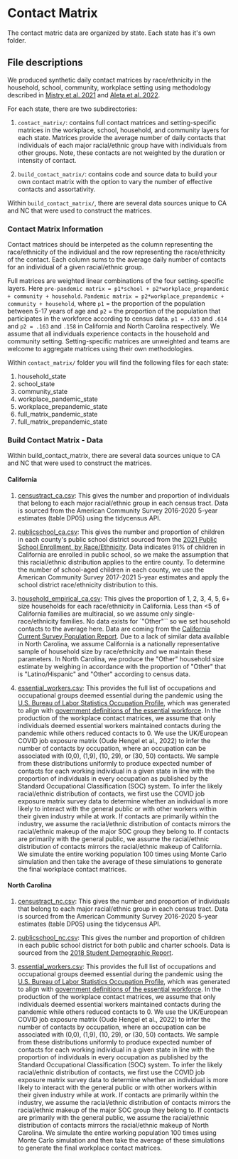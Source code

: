 # Contact Matrix

The contact matric data are organized by state. Each state has it's
own folder.

## File descriptions

We produced synthetic daily contact matrices by race/ethnicity 
in the household, school, community, workplace setting using 
methodology described in 
[Mistry et al. 2021](https://www.nature.com/articles/s41467-020-20544-y) and 
[Aleta et al. 2022](https://www.pnas.org/doi/full/10.1073/pnas.211218211).

For each state, there are two subdirectories: 

1. `contact_matrix/`: contains full contact matrices and
setting-specific matrices in the workplace, school, household, and
community layers for each state. Matrices provide the average number
of daily contacts that individuals of each major racial/ethnic group
have with individuals from other groups. Note, these contacts are not
weighted by the duration or intensity of contact.

2. `build_contact_matrix/`: contains code and source data to build
your own contact matrix with the option to vary the number of 
effective contacts and assortativity. 

Within `build_contact_matrix/`, there are several data sources unique 
to CA and NC that were used to construct the matrices. 

### Contact Matrix Information

Contact matrices should be interpeted as the column representing the 
race/ethnicity of the individual and the row representing the 
race/ethnicity of the contact. Each column sums to the average daily
 number of contacts for 
an individual of a given racial/ethnic group. 

Full matrices are weighted linear combinations of the four 
setting-specific layers. 
Here 
`pre-pandemic matrix = p1*school + p2*workplace_prepandemic + community + household`.
`Pandemic matrix = p2*workplace_prepandemic + community + household`, 
where `p1` = the proportion of the population between 5-17 years of age 
and `p2` = the proportion of the population that participates in the 
workforce according to census data. 
`p1 = .633` and `.614` and `p2 = .163` and `.158` in California and 
North Carolina respectively. We assume that all individuals experience contacts 
in the household and community setting. Setting-specific matrices are unweighted 
and teams are welcome to aggregate matrices using their own methodologies. 


Within `contact_matrix/` folder you will find the following files for each state: 

1. household_state
2. school_state
3. community_state
4. workplace_pandemic_state
5. workplace_prepandemic_state
6. full_matrix_pandemic_state
7. full_matrix_prepandemic_state

### Build Contact Matrix - Data

Within build_contact_matrix, there are several data sources unique 
to CA and NC that were used to construct the matrices. 

#### California

1. [censustract_ca.csv](./california/build_contact_matrix/censustract_ca.csv): 
This gives the number and proportion of 
individuals that belong to each major racial/ethnic group in 
each census tract. Data is sourced from the American Community 
Survey 2016-2020 5-year estimates (table DP05) using the 
tidycensus API. 

2. [publicschool_ca.csv](./california/build_contact_matrix/publicschool_ca.csv): 
This gives the number and proportion of 
children in each county's public school district sourced from the 
[2021 Public School Enrollment, by Race/Ethnicity](https://www.kidsdata.org/topic/36/school-enrollment-race/table). 
Data indicates 91% of children in California are enrolled in public 
school, so we make the assumption that this racial/ethnic distribution
applies to the entire county. To determine the number of school-aged
children in each county, we use the American Community Survey 
2017-2021 5-year estimates and apply the school district 
race/ethnicity distribution to this. 

3. [household_empirical_ca.csv](./california/build_contact_matrix/household_empirical_ca.csv): 
This gives the proportion of 1, 2, 3, 4, 5, 6+ size households for 
each race/ethnicity in California. Less than <5 of California 
families are multiracial, so we assume only single-race/ethnicity 
families. No data exists for `"Other"`` so we set household contacts to 
the average here. Data are coming from the 
[California Current Survey Population Report](https://dof.ca.gov/wp-content/uploads/sites/352/Reports/Demographic_Reports/documents/CACPS07_final.pdf).
Due to a lack of similar data available in North Carolina, we assume 
California is a nationally representative sample of household size by 
race/ethnicity and we maintain these parameters. In North Carolina, 
we produce the "Other" household size estimate by weighing in 
accordance with the proportion of "Other" that is "Latino/Hispanic" and 
"Other" according to census data.

4. [essential_workers.csv](./california/build_contact_matrix/essential_workers.csv): 
This provides the full list of occupations and occupational groups 
deemed essential during the pandemic using the 
[U.S. Bureau of Labor Statistics Occupation Profile](https://www.bls.gov/oes/current/oes_stru.htm#49-0000), 
which was generated to align with 
[government definitions of the essential workforce](https://covid19.ca.gov/essential-workforce/#:~:text=Health%20care%20providers%20and%20caregivers,social%20workers%20and%20providers%20serving). 
In the production of the workplace contact matrices, we assume that 
only individuals deemed essential workers maintained contacts during 
the pandemic while others reduced contacts to 0. We use the UK/European 
COVID job exposure matrix (Oude Hengel et al., 2022) to infer the number 
of contacts by occupation, where an occupation can be associated 
with (0,0), (1,9), (10, 29), or (30, 50) contacts. We sample from these 
distributions uniformly to produce expected number of contacts for each 
working individual in a given state in line with the proportion of 
individuals in every occupation as published by the Standard Occupational 
Classification (SOC) system. To infer the likely racial/ethnic distribution
of contacts, we first use the COVID job exposure matrix survey data to 
determine whether an individual is more likely to interact with the general 
public or with other workers within their given industry while at work. If 
contacts are primarily within the industry, we assume the racial/ethnic 
distribution of contacts mirrors the racial/ethnic makeup of the major SOC 
group they belong to. If contacts are primarily with the general public, we 
assume the racial/ethnic distribution of contacts mirrors the racial/ethnic
makeup of California. We simulate the entire working population 100 times 
using Monte Carlo simulation and then take the average of these simulations 
to generate the final workplace contact matrices. 


#### North Carolina

1. [censustract_nc.csv](./north_carolina/build_contact_matrix/censustract_nc.csv): 
This gives the number and proportion of 
individuals that belong to each major racial/ethnic group in 
each census tract. Data is sourced from the American Community 
Survey 2016-2020 5-year estimates (table DP05) using the 
tidycensus API. 

2. [publicschool_nc.csv](./north_carolina/build_contact_matrix/publicschool_nc.csv): 
This gives the number and proportion of 
children in each public school district for both public and 
charter schools. Data is sourced from the 
[2018 Student Demographic Report](https://www.ncforum.org/wp-content/uploads/2018/08/Student-Demographics_2018.pdf). 

3. [essential_workers.csv](./north_carolina/build_contact_matrix/essential_workers.csv): 
This provides the full list of occupations and occupational groups deemed 
essential during the pandemic using the 
[U.S. Bureau of Labor Statistics Occupation Profile](https://www.bls.gov/oes/current/oes_stru.htm#49-0000), 
which was generated to align with 
[government definitions of the essential workforce](https://www.cisa.gov/sites/default/files/publications/ECIW_4.0_Guidance_on_Essential_Critical_Infrastructure_Workers_Final3_508_0.pdf). 
In the production of the workplace contact matrices, we assume that only 
individuals deemed essential workers maintained contacts during the pandemic 
while others reduced contacts to 0. We use the UK/European COVID job exposure 
matrix (Oude Hengel et al., 2022) to infer the number of contacts by occupation, 
where an occupation can be associated with (0,0), (1,9), (10, 29), or (30, 50) 
contacts. We sample from these distributions uniformly to produce expected 
number of contacts for each working individual in a given state in line with 
the proportion of individuals in every occupation as published by the Standard 
Occupational Classification (SOC) system. To infer the likely racial/ethnic 
distribution of contacts, we first use the COVID job exposure matrix survey 
data to determine whether an individual is more likely to interact with the 
general public or with other workers within their given industry while at work. 
If contacts are primarily within the industry, we assume the racial/ethnic 
distribution of contacts mirrors the racial/ethnic makeup of the major SOC 
group they belong to. If contacts are primarily with the general public, we 
assume the racial/ethnic distribution of contacts mirrors the racial/ethnic 
makeup of North Carolina. We simulate the entire working population 100 times 
using Monte Carlo simulation and then take the average of these simulations to 
generate the final workplace contact matrices. 

